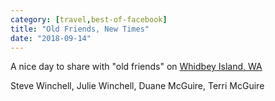 ```yaml
---
category: [travel,best-of-facebook]
title: "Old Friends, New Times"
date: "2018-09-14"
---
```


A nice day to share with "old friends" on [Whidbey Island, WA](https://www.google.com/maps/place/Whidbey+Island/@47.9761403,-122.4891322,11.5z/data=!4m5!3m4!1s0x548f8a245ab1ca67:0x821486fac51acfa8!8m2!3d47.9982761!4d-122.4395026)

Steve Winchell, Julie Winchell, Duane McGuire, Terri McGuire

<script type="application/json" class="sgb-data">{"copyRProtection":true,"copyRAlert":"Hello, this photo is mine!","sliderScrollNavi":false,"sliderNextPrevAnimation":"animation","galleryScrollPositionControll":false,"sliderItemCounterEnable":true,"sliderItemTitleEnable":true,"sliderItemTitleFontSize":18,"sliderItemTitleTextColor":"rgba(255,255,255,1)","itemCounterColor":"rgba(255,255,255,1)","sliderThumbBarEnable":true,"sliderThumbBarHoverColor":"rgba(240,240,240,1)","sliderBgColor":"rgba(0,0,0,0.8)","sliderPreloaderColor":"rgba(240,240,240,1)","sliderHeaderFooterBgColor":"rgba(0,0,0,0.4)","sliderNavigationColor":"rgba(0,0,0,1)","sliderNavigationIconColor":"rgba(255,255,255,1)","sliderSlideshow":true,"sliderSlideshowDelay":8,"slideshowIndicatorColor":"rgba(255,255,255,1)","slideshowIndicatorColorBg":"rgba(255,255,255,0.5)","sliderThumbSubMenuBackgroundColor":"rgba(255,255,255,0)","sliderThumbSubMenuBackgroundColorOver":"rgba(255,255,255,1)","sliderThumbSubMenuIconColor":"rgba(255,255,255,1)","sliderThumbSubMenuIconHoverColor":"rgba(0,0,0,1)","sliderSocialShareEnabled":true,"sliderZoomEnable":true,"sliderFullscreenEnabled":true,"modaBgColor":"rgba(0,0,0,0.8)","modalIconColor":"rgba(255,255,255,1)","modalIconColorHover":"rgba(255,255,255,0.8)","shareFacebook":true,"shareTwitter":false,"sharePinterest":true,"sliderItemDownload":false,"shareCopyLink":false,"deepLinking":false,"linkTargetWindow":"_self","galleryPreloaderColor":"rgba(230,230,230,1)","galleryBgColor":"rgba(0,0,0,0)","galleryBorderRadius":0,"lastRowFill":true,"collectionThumbRecomendedHeight":200,"thumbSpacing":5,"captions":true,"collectionthumbHoverTitleFontSize":12,"collectionthumbRoundedCorners":0,"collectionthumbHoverTitleTextColor":"rgba(255,255,255,1)","collectionthumbHoverTitleTextBgColor":"rgba(0,0,0,0.8)","collectionthumbHoverBgColor":"rgba(0,0,0,0.4)","collectionThumbSubMenuDownload":false,"collectionThumbSubMenuShare":true,"collectionThumbSubMenuBgColor":"rgba(0,0,0,0.4)","collectionThumbSubMenuBgColorHover":"rgba(255,255,255,1)","collectionThumbSubMenuIconColor":"rgba(255,255,255,1)","collectionThumbSubMenuIconColorHover":"rgba(0,0,0,1)","galleryType":"pgc_sgb_justified","galleryId":"20f9a3e8_1593727236737","images":[{"url":"https://blog.duanemcguire.com/wp-content/uploads/2020/06/41717135_10217095871376112_8896001482000695296_n.jpg","fullUrl":"https://blog.duanemcguire.com/wp-content/uploads/2020/06/41717135_10217095871376112_8896001482000695296_n.jpg","link":"https://blog.duanemcguire.com/?attachment_id=1673","alt":"","id":"1673","caption":""},{"url":"https://blog.duanemcguire.com/wp-content/uploads/2020/06/41758082_10217095871736121_7871229526489956352_n.jpg","fullUrl":"https://blog.duanemcguire.com/wp-content/uploads/2020/06/41758082_10217095871736121_7871229526489956352_n.jpg","link":"https://blog.duanemcguire.com/?attachment_id=1672","alt":"","id":"1672","caption":""},{"url":"https://blog.duanemcguire.com/wp-content/uploads/2020/06/41751568_10217095873296160_5618192491640520704_n.jpg","fullUrl":"https://blog.duanemcguire.com/wp-content/uploads/2020/06/41751568_10217095873296160_5618192491640520704_n.jpg","link":"https://blog.duanemcguire.com/?attachment_id=1668","alt":"","id":"1668","caption":""},{"url":"https://blog.duanemcguire.com/wp-content/uploads/2020/06/41710579_10217095872976152_8359546906950500352_n.jpg","fullUrl":"https://blog.duanemcguire.com/wp-content/uploads/2020/06/41710579_10217095872976152_8359546906950500352_n.jpg","link":"https://blog.duanemcguire.com/?attachment_id=1669","alt":"","id":"1669","caption":""},{"url":"https://blog.duanemcguire.com/wp-content/uploads/2020/06/41729125_10217095872736146_4184133264040001536_n.jpg","fullUrl":"https://blog.duanemcguire.com/wp-content/uploads/2020/06/41729125_10217095872736146_4184133264040001536_n.jpg","link":"https://blog.duanemcguire.com/?attachment_id=1670","alt":"","id":"1670","caption":""},{"url":"https://blog.duanemcguire.com/wp-content/uploads/2020/06/41729557_10217095872336136_1998209237834006528_n.jpg","fullUrl":"https://blog.duanemcguire.com/wp-content/uploads/2020/06/41729557_10217095872336136_1998209237834006528_n.jpg","link":"https://blog.duanemcguire.com/?attachment_id=1671","alt":"","id":"1671","caption":""}],"useClobalSettings":true,"loading":false}</script>
